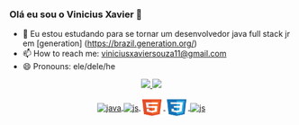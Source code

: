 ### Olá eu sou o Vinicius Xavier 👋

- 🌱 Eu estou estudando para se tornar um desenvolvedor java full stack jr em [generation] (https://brazil.generation.org/)
- 📫 How to reach me: viniciusxaviersouza11@gmail.com
- 😄 Pronouns: ele/dele/he

<div align="center">
  <a href="https://github.com/ViniciusSXavier999">
  <img width="48%" src="https://github-readme-stats.vercel.app/api?username=ViniciusSXavier999&show_icons=true&theme=highcontrast&include_all_commits=true&count_private=true"/>
  <img width="48%" src="https://github-readme-stats.vercel.app/api/top-langs/?username=ViniciusSXavier999&layout=compact&langs_count=16&theme=highcontrast"/>
</div>

  
 
  <div align="center">                                               
  <div style="display: inline_block"><br>
  <img align="center" alt="java" height="50" width="40" src="https://cdn.jsdelivr.net/gh/devicons/devicon/icons/java/java-original-wordmark.svg">
  <img align="center" alt="js" height="50" width="40" src="https://cdn.jsdelivr.net/gh/devicons/devicon/icons/php/php-original.svg">
  <img align="center" alt="HTML" height="30" width="40" src="https://raw.githubusercontent.com/devicons/devicon/master/icons/html5/html5-original.svg">
  <img align="center" alt="CSS" height="30" width="40" src="https://raw.githubusercontent.com/devicons/devicon/master/icons/css3/css3-original.svg">
  <img align="center" alt="js" height="30" width="40" src="https://cdn.jsdelivr.net/gh/devicons/devicon/icons/javascript/javascript-original.svg">
  
</div>
